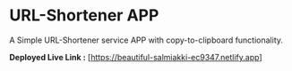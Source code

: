 # URL-Shortener APP

A Simple URL-Shortener service APP with copy-to-clipboard functionality.

**Deployed Live Link :** [https://beautiful-salmiakki-ec9347.netlify.app]
